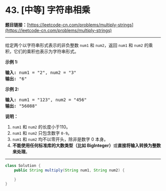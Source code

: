 # 43. [中等] 字符串相乘

**题目链接：**[https://leetcode-cn.com/problems/multiply-strings](https://leetcode-cn.com/problems/multiply-strings)

---

<div class="content__1Y2H">
 <div class="notranslate">
  <p>给定两个以字符串形式表示的非负整数&nbsp;<code>num1</code>&nbsp;和&nbsp;<code>num2</code>，返回&nbsp;<code>num1</code>&nbsp;和&nbsp;<code>num2</code>&nbsp;的乘积，它们的乘积也表示为字符串形式。</p> 
  <p><strong>示例 1:</strong></p> 
  <pre class="language-text"><strong>输入:</strong> num1 = "2", num2 = "3"
<strong>输出:</strong> "6"</pre> 
  <p><strong>示例&nbsp;2:</strong></p> 
  <pre class="language-text"><strong>输入:</strong> num1 = "123", num2 = "456"
<strong>输出:</strong> "56088"</pre> 
  <p><strong>说明：</strong></p> 
  <ol> 
   <li><code>num1</code>&nbsp;和&nbsp;<code>num2</code>&nbsp;的长度小于110。</li> 
   <li><code>num1</code> 和&nbsp;<code>num2</code> 只包含数字&nbsp;<code>0-9</code>。</li> 
   <li><code>num1</code> 和&nbsp;<code>num2</code>&nbsp;均不以零开头，除非是数字 0 本身。</li> 
   <li><strong>不能使用任何标准库的大数类型（比如 BigInteger）</strong>或<strong>直接将输入转换为整数来处理</strong>。</li> 
  </ol> 
 </div>
</div>

---

```java
class Solution {
    public String multiply(String num1, String num2) {
        
    }
}
```